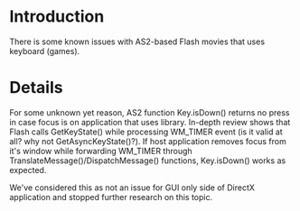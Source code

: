 # Introduction #

There is some known issues with AS2-based Flash movies that uses keyboard (games).


# Details #

For some unknown yet reason, AS2 function Key.isDown() returns no press in case focus is on application that uses library. In-depth review shows that Flash calls GetKeyState() while processing WM\_TIMER event (is it valid at all? why not GetAsyncKeyState()?). If host application removes focus from it's window while forwarding WM\_TIMER through TranslateMessage()/DispatchMessage() functions, Key.isDown() works as expected.

We've considered this as not an issue for GUI only side of DirectX application and stopped further research on this topic.